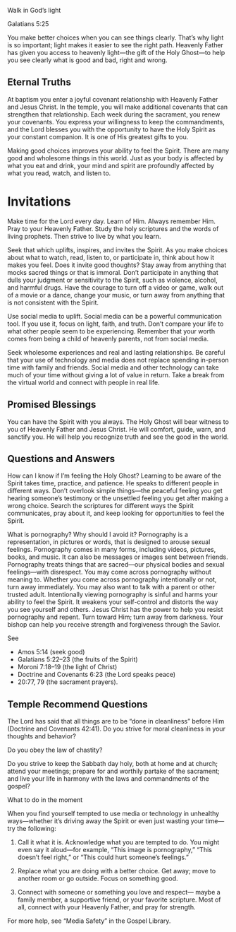 Walk in God’s light

Galatians 5:25

You make better choices when you can see things clearly. That’s why light is so
important; light makes it easier to see the right path. Heavenly Father has
given you access to heavenly light—the gift of the Holy Ghost—to help you see
clearly what is good and bad, right and wrong.

## Eternal Truths

At baptism you enter a joyful covenant relationship with Heavenly Father and
Jesus Christ. In the temple, you will make additional covenants that can
strengthen that relationship. Each week during the sacrament, you renew your
covenants. You express your willingness to keep the commandments, and the Lord
blesses you with the opportunity to have the Holy Spirit as your constant
companion. It is one of His greatest gifts to you.

Making good choices improves your ability to feel the Spirit. There are many
good and wholesome things in this world. Just as your body is affected by what
you eat and drink, your mind and spirit are profoundly affected by what you
read, watch, and listen to.

# Invitations

Make time for the Lord every day. Learn of Him. Always remember Him. Pray to
your Heavenly Father. Study the holy scriptures and the words of living
prophets. Then strive to live by what you learn.

Seek that which uplifts, inspires, and invites the Spirit. As you make choices
about what to watch, read, listen to, or participate in, think about how it
makes you feel. Does it invite good thoughts? Stay away from anything that
mocks sacred things or that is immoral. Don’t participate in anything that
dulls your judgment or sensitivity to the Spirit, such as violence, alcohol,
and harmful drugs. Have the courage to turn off a video or game, walk out of a
movie or a dance, change your music, or turn away from anything that is not
consistent with the Spirit.

Use social media to uplift. Social media can be a powerful communication tool.
If you use it, focus on light, faith, and truth. Don’t compare your life to
what other people seem to be experiencing. Remember that your worth comes from
being a child of heavenly parents, not from social media.

Seek wholesome experiences and real and lasting relationships. Be careful that
your use of technology and media does not replace spending in-person time with
family and friends. Social media and other technology can take much of your
time without giving a lot of value in return. Take a break from the virtual
world and connect with people in real life.

## Promised Blessings

You can have the Spirit with you always. The Holy Ghost will bear witness to
you of Heavenly Father and Jesus Christ. He will comfort, guide, warn, and
sanctify you. He will help you recognize truth and see the good in the world.

## Questions and Answers

How can I know if I’m feeling the Holy Ghost? Learning to be aware of the
Spirit takes time, practice, and patience. He speaks to different people in
different ways. Don’t overlook simple things—the peaceful feeling you get
hearing someone’s testimony or the unsettled feeling you get after making a
wrong choice. Search the scriptures for different ways the Spirit communicates,
pray about it, and keep looking for opportunities to feel the Spirit. 

What is pornography? Why should I avoid it? Pornography is a representation, in
pictures or words, that is designed to arouse sexual feelings. Pornography
comes in many forms, including videos, pictures, books, and music. It can also
be messages or images sent between friends. Pornography treats things that are
sacred—our physical bodies and sexual feelings—with disrespect. You may come
across pornography without meaning to. Whether you come across pornography
intentionally or not, turn away immediately. You may also want to talk with a
parent or other trusted adult. Intentionally viewing pornography is sinful and
harms your ability to feel the Spirit. It weakens your self-control and
distorts the way you see yourself and others. Jesus Christ has the power to
help you resist pornography and repent. Turn toward Him; turn away from
darkness. Your bishop can help you receive strength and forgiveness through the
Savior.

See 
- Amos 5:14 (seek good)
- Galatians 5:22–23 (the fruits of the Spirit)
- Moroni 7:18–19 (the light of Christ)
- Doctrine and Covenants 6:23 (the Lord speaks peace)
- 20:77, 79 (the sacrament prayers).

## Temple Recommend Questions

The Lord has said that all things are to be “done in cleanliness” before Him
(Doctrine and Covenants 42:41). Do you strive for moral cleanliness in your
thoughts and behavior?

Do you obey the law of chastity?

Do you strive to keep the Sabbath day holy, both at home and at church; attend
your meetings; prepare for and worthily partake of the sacrament; and live your
life in harmony with the laws and commandments of the gospel?

What to do in the moment

When you find yourself tempted to use media or technology in unhealthy
ways—whether it’s driving away the Spirit or even just wasting your time— try
the following:

1. Call it what it is. Acknowledge what you are tempted to do. You might even
   say it aloud—for example, “This image is pornography,” “This doesn’t feel
   right,” or “This could hurt someone’s feelings.”

2. Replace what you are doing with a better choice. Get away; move to another
   room or go outside. Focus on something good.

3. Connect with someone or something you love and respect— maybe a family
   member, a supportive friend, or your favorite scripture. Most of all,
   connect with your Heavenly Father, and pray for strength.

For more help, see “Media Safety” in the Gospel Library.
